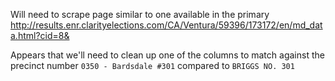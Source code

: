 Will need to scrape page similar to one available in the primary http://results.enr.clarityelections.com/CA/Ventura/59396/173172/en/md_data.html?cid=8&

Appears that we'll need to clean up one of the columns to match against the precinct number `0350 - Bardsdale #301` compared to `BRIGGS NO. 301`